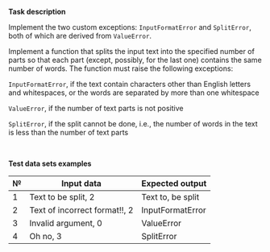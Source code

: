 __Task description__

Implement the two custom exceptions: ```InputFormatError``` and ```SplitError```, both of which are derived from ```ValueError```.

Implement a function that splits the input text into the specified number of parts so that each part (except, possibly, for the last one) contains the same number of words. The function must raise the following exceptions:

```InputFormatError```, if the text contain characters other than English letters and whitespaces, or the words are separated by more than one whitespace

```ValueError```, if the number of text parts is not positive

```SplitError```, if the split cannot be done, i.e., the number of words in the text is less than the number of text parts

<br>

__Test data sets examples__

| № | Input data | Expected output |
|----------|----------|----------|
| 1    | Text to be split, 2     | Text to, be split     |
| 2    | Text of incorrect format!!, 2     | InputFormatError     |
| 3    | Invalid argument, 0     | ValueError     |
| 4    | Oh no, 3     | SplitError     |